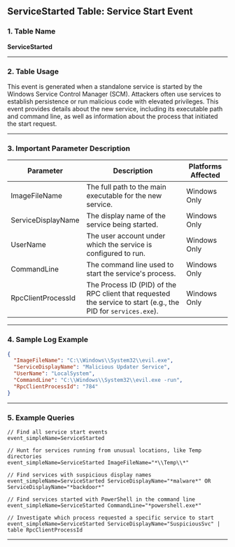## ServiceStarted Table: Service Start Event

### 1. Table Name
**ServiceStarted**

---

### 2. Table Usage
This event is generated when a standalone service is started by the Windows Service Control Manager (SCM). Attackers often use services to establish persistence or run malicious code with elevated privileges. This event provides details about the new service, including its executable path and command line, as well as information about the process that initiated the start request.

---

### 3. Important Parameter Description

| Parameter | Description | Platforms Affected |
|---|---|---|
| ImageFileName | The full path to the main executable for the new service. | Windows Only |
| ServiceDisplayName | The display name of the service being started. | Windows Only |
| UserName | The user account under which the service is configured to run. | Windows Only |
| CommandLine | The command line used to start the service's process. | Windows Only |
| RpcClientProcessId | The Process ID (PID) of the RPC client that requested the service to start (e.g., the PID for `services.exe`). | Windows Only |

---

### 4. Sample Log Example

```json
{
  "ImageFileName": "C:\\Windows\\System32\\evil.exe",
  "ServiceDisplayName": "Malicious Updater Service",
  "UserName": "LocalSystem",
  "CommandLine": "C:\\Windows\\System32\\evil.exe -run",
  "RpcClientProcessId": "784"
}
```
---

### 5. Example Queries

```xql
// Find all service start events
event_simpleName=ServiceStarted

// Hunt for services running from unusual locations, like Temp directories
event_simpleName=ServiceStarted ImageFileName="*\\Temp\\*"

// Find services with suspicious display names
event_simpleName=ServiceStarted ServiceDisplayName="*malware*" OR ServiceDisplayName="*backdoor*"

// Find services started with PowerShell in the command line
event_simpleName=ServiceStarted CommandLine="*powershell.exe*"

// Investigate which process requested a specific service to start
event_simpleName=ServiceStarted ServiceDisplayName="SuspiciousSvc" | table RpcClientProcessId
```
---